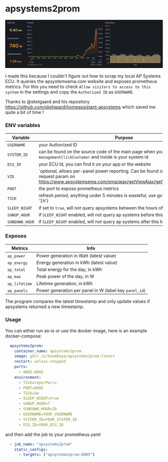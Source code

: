 # apsystems2prom

![](./grafana.png)

I made this because I couldn't figure out how to scrap my local AP Systems ECU.
It queries the apsystemsema.com website and exposes prometheus metrics.
For this you need to check `Allow visitors to access to this system` in the settings and copy the `Authorized ID` as `USERNAME`.

Thanks to @skelgaard and his repository https://github.com/skelgaard/homeassistant-apsystems which saved me quite a bit of time !

### ENV variables
| Variable       | Purpose                                                                                                                                                                   |
|----------------|---------------------------------------------------------------------------------------------------------------------------------------------------------------------------|
| `USERNAME`     | your Authorized ID                                                                                                                                                        |
| `SYSTEM_ID`    | can be found on the source code of the main page when you're logged, search `managementClickCustomer` and inside is your system id                                        |
| `ECU_ID`       | your ECU Id, you can find it on your app or the website                                                                                                                   |
| `VID`          | `optional, allows per-panel power reporting. Can be found on the module page as request param on https://www.apsystemsema.com/ema/ajax/getViewAjax/getViewPowerByViewAjax |
| `PORT`         | the port to expose prometheus metrics                                                                                                                                     |
| `TICK`         | refresh period, anything under 5 minutes is wasteful, use go notation ('15m' or '1h')                                                                                     |
| `SLEEP_NIGHT`  | if set to `true`, will not query apsystems between the hours of sunset and sunup                                                                                          |
| `SUNUP_HOUR`   | if `SLEEP_NIGHT` enabled, will not query ap systems before this hour                                                                                                      |
| `SUNDOWN_HOUR` | if `SLEEP_NIGHT` enabled, will not query ap systems after this hour                                                                                                       |


### Exposes

| Metrics       | Info                                                   |
|---------------|--------------------------------------------------------|
| `ap_power`    | Power generation in Watt (latest value)                |
| `ap_energy`   | Energy generation in kWh (latest value)                |
| `ap_total`    | Total energy for the day, in kWh                       |
| `ap_max`      | Peak power of the day, in W                            |
| `ap_lifetime` | Lifetime generation, in kWh                            |
| `ap_panels`   | Power generation per panel in W (label key `panel_id`) |


The program compares the latest timestamp and only update values if apsystems returned a new timestamp.


### Usage
You can either run as-is or use the docker image, here is an example docker-compose:

```yaml
  apsystems2prom:
    container_name: apsystems2prom
    image: ghcr.io/koumbaya/apsystems2prom:latest
    restart: unless-stopped
    ports:
      - 8085:8085
    environment:
      - TZ=Europe/Paris
      - PORT=8085
      - TICK=5m
      - SLEEP_NIGHT=true
      - SUNUP_HOUR=7
      - SUNDOWN_HOUR=20
      - USERNAME=YOUR_USERNAME
      - SYSTEM_ID=YOUR_SYSTEM_ID
      - ECU_ID=YOUR_ECU_ID
```

and then add the job to your prometheus.yaml

```yaml
  - job_name: "apsystems2prom"
    static_configs:
      - targets: ["apsystems2prom:8085"]
```
